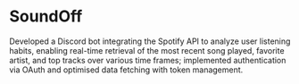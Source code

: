 # SoundOff
Developed a Discord bot integrating the Spotify API to analyze user listening habits, enabling real-time retrieval of the most recent song played, favorite artist, and top tracks over various time frames; implemented authentication via OAuth and optimised data fetching with token management.
